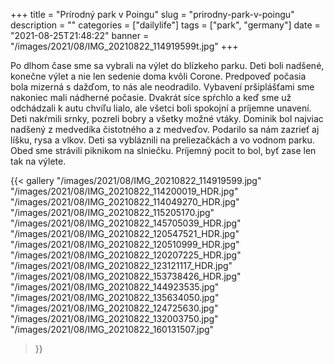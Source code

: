 +++
title = "Prírodný park v Poingu"
slug = "prirodny-park-v-poingu"
description = ""
categories = ["dailylife"]
tags = ["park", "germany"]
date = "2021-08-25T21:48:22"
banner = "/images/2021/08/IMG_20210822_114919599t.jpg"
+++

Po dlhom čase sme sa vybrali na výlet do blízkeho parku. Deti boli nadšené, konečne výlet a nie len sedenie doma kvôli Corone. Predpoveď počasia bola mizerná s dažďom, to nás ale neodradilo. Vybavení pršiplášťami sme nakoniec mali nádherné počasie. Dvakrát síce spŕchlo a keď sme už odchádzali k autu chvíľu lialo, ale všetci boli spokojní a príjemne unavení. Deti nakŕmili srnky, pozreli bobry a všetky možné vtáky. Dominik bol najviac nadšený z medvedíka čistotného a z medveďov. Podarilo sa nám zazrieť aj líšku, rysa a vlkov. Deti sa vybláznili na preliezačkách a vo vodnom parku. Obed sme strávili piknikom na slniečku. Príjemný pocit to bol, byť zase len tak na výlete.


{{< gallery
  "/images/2021/08/IMG_20210822_114919599.jpg"
  "/images/2021/08/IMG_20210822_114200019_HDR.jpg"
  "/images/2021/08/IMG_20210822_114049270_HDR.jpg"
  "/images/2021/08/IMG_20210822_115205170.jpg"
  "/images/2021/08/IMG_20210822_145705039_HDR.jpg"
  "/images/2021/08/IMG_20210822_120547521_HDR.jpg"
  "/images/2021/08/IMG_20210822_120510999_HDR.jpg"
  "/images/2021/08/IMG_20210822_120207225_HDR.jpg"
  "/images/2021/08/IMG_20210822_123121117_HDR.jpg"
  "/images/2021/08/IMG_20210822_153738426_HDR.jpg"
  "/images/2021/08/IMG_20210822_144923535.jpg"
  "/images/2021/08/IMG_20210822_135634050.jpg"
  "/images/2021/08/IMG_20210822_124725630.jpg"
  "/images/2021/08/IMG_20210822_132003750.jpg"
  "/images/2021/08/IMG_20210822_160131507.jpg"
>}}




